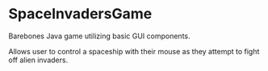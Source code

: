 # SpaceInvadersGame
Barebones Java game utilizing basic GUI components.

Allows user to control a spaceship with their mouse as they attempt to fight off
alien invaders.
